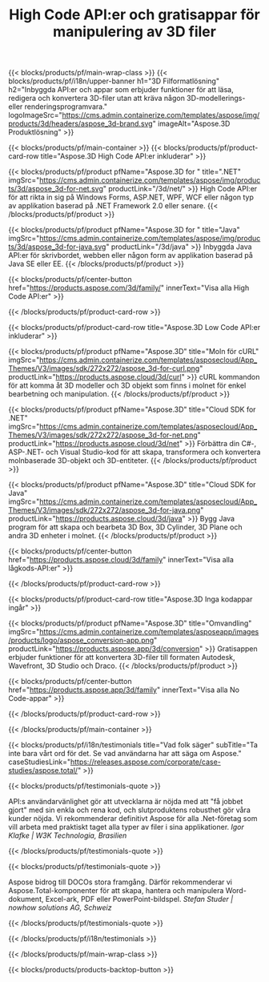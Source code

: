 ﻿---
title: "High Code API:er och gratisappar för manipulering av 3D filer "
weight: 1460
url: /sv/
description: Skapa redigera och konvertera 3D filer. Ingen 3D-modelleringsprogramvara krävs. Arbeta med geometri, scenhierarki, dela eller dela maskor, animera objekt, lägg till en målkamera.
google_site_verification: pJzfspWbY9hmASAU3ozD0x1YVIt8rcjsmkvNtlT8jsM
---
{{< blocks/products/pf/main-wrap-class >}}
{{< blocks/products/pf/i18n/upper-banner h1="3D Filformatlösning" h2="Inbyggda API:er och appar som erbjuder funktioner för att läsa, redigera och konvertera 3D-filer utan att kräva någon 3D-modellerings- eller renderingsprogramvara." logoImageSrc="https://cms.admin.containerize.com/templates/aspose/img/products/3d/headers/aspose_3d-brand.svg" imageAlt="Aspose.3D Produktlösning" >}}

{{< blocks/products/pf/main-container >}}
{{< blocks/products/pf/product-card-row title="Aspose.3D High Code API:er inkluderar" >}}

{{< blocks/products/pf/product pfName="Aspose.3D for " title=".NET" imgSrc="https://cms.admin.containerize.com/templates/aspose/img/products/3d/aspose_3d-for-net.svg" productLink="/3d/net/" >}}
High Code API:er för att rikta in sig på Windows Forms, ASP.NET, WPF, WCF eller någon typ av applikation baserad på .NET Framework 2.0 eller senare.
{{< /blocks/products/pf/product >}}

{{< blocks/products/pf/product pfName="Aspose.3D for " title="Java" imgSrc="https://cms.admin.containerize.com/templates/aspose/img/products/3d/aspose_3d-for-java.svg" productLink="/3d/java" >}}
Inbyggda Java API:er för skrivbordet, webben eller någon form av applikation baserad på Java SE eller EE.
{{< /blocks/products/pf/product >}}

{{< blocks/products/pf/center-button href="https://products.aspose.com/3d/family/" innerText="Visa alla High Code API:er" >}}

{{< /blocks/products/pf/product-card-row >}}

{{< blocks/products/pf/product-card-row title="Aspose.3D Low Code API:er inkluderar" >}}

{{< blocks/products/pf/product pfName="Aspose.3D" title="Moln för cURL" imgSrc="https://cms.admin.containerize.com/templates/asposecloud/App_Themes/V3/images/sdk/272x272/aspose_3d-for-curl.png" productLink="https://products.aspose.cloud/3d/curl" >}}
cURL kommandon för att komma åt 3D modeller och 3D objekt som finns i molnet för enkel bearbetning och manipulation.
{{< /blocks/products/pf/product >}}

{{< blocks/products/pf/product pfName="Aspose.3D" title="Cloud SDK for .NET" imgSrc="https://cms.admin.containerize.com/templates/asposecloud/App_Themes/V3/images/sdk/272x272/aspose_3d-for-net.png" productLink="https://products.aspose.cloud/3d/net" >}}
Förbättra din C#-, ASP-.NET- och Visual Studio-kod för att skapa, transformera och konvertera molnbaserade 3D-objekt och 3D-entiteter.
{{< /blocks/products/pf/product >}}

{{< blocks/products/pf/product pfName="Aspose.3D" title="Cloud SDK for Java" imgSrc="https://cms.admin.containerize.com/templates/asposecloud/App_Themes/V3/images/sdk/272x272/aspose_3d-for-java.png" productLink="https://products.aspose.cloud/3d/java" >}}
Bygg Java program för att skapa och bearbeta 3D Box, 3D Cylinder, 3D Plane och andra 3D enheter i molnet.
{{< /blocks/products/pf/product >}}

{{< blocks/products/pf/center-button href="https://products.aspose.cloud/3d/family" innerText="Visa alla lågkods-API:er" >}}

{{< /blocks/products/pf/product-card-row >}}

{{< blocks/products/pf/product-card-row title="Aspose.3D Inga kodappar ingår" >}}

{{< blocks/products/pf/product pfName="Aspose.3D" title="Omvandling" imgSrc="https://cms.admin.containerize.com/templates/asposeapp/images/products/logo/aspose_conversion-app.png" productLink="https://products.aspose.app/3d/conversion" >}}
Gratisappen erbjuder funktioner för att konvertera 3D-filer till formaten Autodesk, Wavefront, 3D Studio och Draco.
{{< /blocks/products/pf/product >}}

{{< blocks/products/pf/center-button href="https://products.aspose.app/3d/family" innerText="Visa alla No Code-appar" >}}

{{< /blocks/products/pf/product-card-row >}}

{{< /blocks/products/pf/main-container >}}

{{< blocks/products/pf/i18n/testimonials title="Vad folk säger" subTitle="Ta inte bara vårt ord för det. Se vad användarna har att säga om Aspose." caseStudiesLink="https://releases.aspose.com/corporate/case-studies/aspose.total/" >}}

{{< blocks/products/pf/testimonials-quote >}}
<p class="first">
 API:s användarvänlighet gör att utvecklarna är nöjda med att "få jobbet gjort" med sin enkla och rena kod, och slutproduktens robusthet gör våra kunder nöjda. Vi rekommenderar definitivt Aspose för alla .Net-företag som vill arbeta med praktiskt taget alla typer av filer i sina applikationer.
 <em>
  Igor Klafke | W3K Technologia, Brasilien
 </em>
</p>

{{< /blocks/products/pf/testimonials-quote >}}

{{< blocks/products/pf/testimonials-quote >}}
<p class="second">
 Aspose bidrog till DOCOs stora framgång. Därför rekommenderar vi Aspose.Total-komponenter för att skapa, hantera och manipulera Word-dokument, Excel-ark, PDF eller PowerPoint-bildspel.
 <em>
  Stefan Studer | nowhow solutions AG, Schweiz
 </em>
</p>

{{< /blocks/products/pf/testimonials-quote >}}

{{< /blocks/products/pf/i18n/testimonials >}}

{{< /blocks/products/pf/main-wrap-class >}}

{{< blocks/products/products-backtop-button >}}